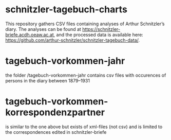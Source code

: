 # schnitzler-tagebuch-charts

This repository gathers CSV files containing analyses of Arthur Schnitzler’s diary. The analyses can be found at https://schnitzler-briefe.acdh.oeaw.ac.at, and the processed data is available here: https://github.com/arthur-schnitzler/schnitzler-tagebuch-data/.

# tagebuch-vorkommen-jahr
the folder /tagebuch-vorkommen-jahr contains csv files with occurences of persons in the diary between 1879–1931

# tagebuch-vorkommen-korrespondenzpartner
is similar to the one above but exists of xml-files (not csv) and is limited to the correspondences edited in schnitzler-briefe
